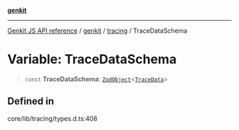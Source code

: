 [**genkit**](../../README.md)

***

[Genkit JS API reference](../../../README.md) / [genkit](../../README.md) / [tracing](../README.md) / TraceDataSchema

# Variable: TraceDataSchema

> `const` **TraceDataSchema**: [`ZodObject`](../../namespaces/z/classes/ZodObject.md)\<[`TraceData`](../type-aliases/TraceData.md)\>

## Defined in

core/lib/tracing/types.d.ts:408
